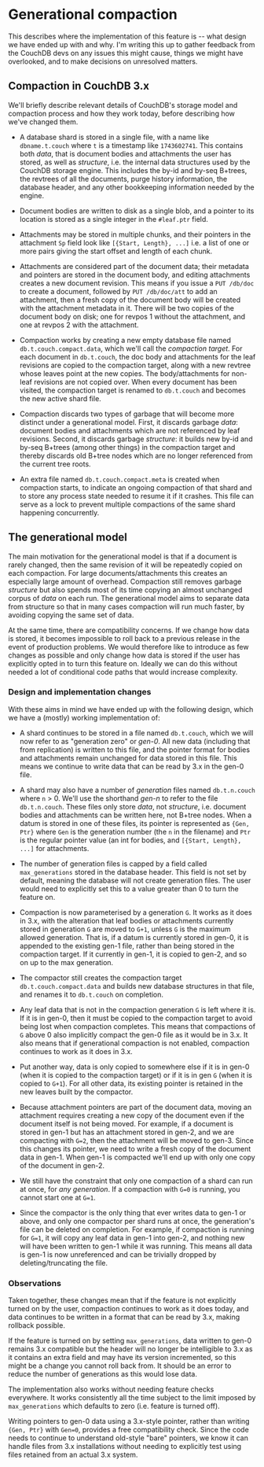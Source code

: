 # Generational compaction

This describes where the implementation of this feature is -- what design we
have ended up with and why. I'm writing this up to gather feedback from the
CouchDB devs on any issues this might cause, things we might have overlooked,
and to make decisions on unresolved matters.


## Compaction in CouchDB 3.x

We'll briefly describe relevant details of CouchDB's storage model and
compaction process and how they work today, before describing how we've changed
them.

- A database shard is stored in a single file, with a name like `dbname.t.couch`
  where `t` is a timestamp like `1743602741`. This contains both _data_, that is
  document bodies and attachments the user has stored, as well as _structure_,
  i.e. the internal data structures used by the CouchDB storage engine. This
  includes the by-id and by-seq B+trees, the revtrees of all the documents,
  purge history information, the database header, and any other bookkeeping
  information needed by the engine.

- Document bodies are written to disk as a single blob, and a pointer to its
  location is stored as a single integer in the `#leaf.ptr` field.

- Attachments may be stored in multiple chunks, and their pointers in the
  attachment `Sp` field look like `[{Start, Length}, ...]` i.e. a list of one or
  more pairs giving the start offset and length of each chunk.

- Attachments are considered part of the document data; their metadata and
  pointers are stored in the document body, and editing attachments creates a
  new document revision. This means if you issue a `PUT /db/doc` to create a
  document, followed by `PUT /db/doc/att` to add an attachment, then a fresh
  copy of the document body will be created with the attachment metadata in it.
  There will be two copies of the document body on disk; one for revpos 1
  without the attachment, and one at revpos 2 with the attachment.

- Compaction works by creating a new empty database file named
  `db.t.couch.compact.data`, which we'll call the _compaction target_. For each
  document in `db.t.couch`, the doc body and attachments for the leaf revisions
  are copied to the compaction target, along with a new revtree whose leaves
  point at the new copies. The body/attachments for non-leaf revisions are not
  copied over. When every document has been visited, the compaction target is
  renamed to `db.t.couch` and becomes the new active shard file.

- Compaction discards two types of garbage that will become more distinct under
  a generational model. First, it discards garbage _data_: document bodies and
  attachments which are not referenced by leaf revisions. Second, it discards
  garbage _structure_: it builds new by-id and by-seq B+trees (among other
  things) in the compaction target and thereby discards old B+tree nodes which
  are no longer referenced from the current tree roots.

- An extra file named `db.t.couch.compact.meta` is created when compaction
  starts, to indicate an ongoing compaction of that shard and to store any
  process state needed to resume it if it crashes. This file can serve as a lock
  to prevent multiple compactions of the same shard happening concurrently.


## The generational model

The main motivation for the generational model is that if a document is rarely
changed, then the same revision of it will be repeatedly copied on each
compaction. For large documents/attachments this creates an especially large
amount of overhead. Compaction still removes garbage _structure_ but also spends
most of its time copying an almost unchanged corpus of _data_ on each run. The
generational model aims to separate data from structure so that in many cases
compaction will run much faster, by avoiding copying the same set of data.

At the same time, there are compatibility concerns. If we change how data is
stored, it becomes impossible to roll back to a previous release in the event of
production problems. We would therefore like to introduce as few changes as
possible and only change how data is stored if the user has explicitly opted in
to turn this feature on. Ideally we can do this without needed a lot of
conditional code paths that would increase complexity.

### Design and implementation changes

With these aims in mind we have ended up with the following design, which we
have a (mostly) working implementation of:

- A shard continues to be stored in a file named `db.t.couch`, which we will now
  refer to as "generation zero" or _gen-0_. All new data (including that from
  replication) is written to this file, and the pointer format for bodies and
  attachments remain unchanged for data stored in this file. This means we
  continue to write data that can be read by 3.x in the gen-0 file.

- A shard may also have a number of _generation_ files named `db.t.n.couch`
  where `n` > 0. We'll use the shorthand _gen-n_ to refer to the file
  `db.t.n.couch`. These files only store _data_, not _structure_, i.e. document
  bodies and attachments can be written here, not B+tree nodes. When a datum is
  stored in one of these files, its pointer is represented as `{Gen, Ptr}` where
  `Gen` is the generation number (the `n` in the filename) and `Ptr` is the
  regular pointer value (an int for bodies, and `[{Start, Length}, ...]` for
  attachments.

- The number of generation files is capped by a field called `max_generations`
  stored in the database header. This field is not set by default, meaning the
  database will not create generation files. The user would need to explicitly
  set this to a value greater than 0 to turn the feature on.

- Compaction is now parameterised by a generation `G`. It works as it does in
  3.x, with the alteration that leaf bodies or attachments currently stored in
  generation `G` are moved to `G+1`, unless `G` is the maximum allowed
  generation. That is, if a datum is currently stored in gen-0, it is appended
  to the existing gen-1 file, rather than being stored in the compaction target.
  If it currently in gen-1, it is copied to gen-2, and so on up to the max
  generation.

- The compactor still creates the compaction target `db.t.couch.compact.data`
  and builds new database structures in that file, and renames it to
  `db.t.couch` on completion.

- Any leaf data that is not in the compaction generation `G` is left where it
  is. If it is in gen-0, then it must be copied to the compaction target to
  avoid being lost when compaction completes. This means that compactions of `G`
  above 0 also implicitly compact the gen-0 file as it would be in 3.x. It also
  means that if generational compaction is not enabled, compaction continues to
  work as it does in 3.x.

- Put another way, data is only copied to somewhere else if it is in gen-0 (when
  it is copied to the compaction target) or if it is in gen `G` (when it is
  copied to `G+1`). For all other data, its existing pointer is retained in the
  new leaves built by the compactor.

- Because attachment pointers are part of the document data, moving an
  attachment requires creating a new copy of the document even if the document
  itself is not being moved. For example, if a document is stored in gen-1 but
  has an attachment stored in gen-2, and we are compacting with `G=2`, then the
  attachment will be moved to gen-3. Since this changes its pointer, we need to
  write a fresh copy of the document data in gen-1. When gen-1 is compacted
  we'll end up with only one copy of the document in gen-2.

- We still have the constraint that only one compaction of a shard can run at
  once, for _any generation_. If a compaction with `G=0` is running, you cannot
  start one at `G=1`.

- Since the compactor is the only thing that ever writes data to gen-1 or above,
  and only one compactor per shard runs at once, the generation's file can be
  deleted on completion. For example, if compaction is running for `G=1`, it
  will copy any leaf data in gen-1 into gen-2, and nothing new will have been
  written to gen-1 while it was running. This means all data is gen-1 is now
  unreferenced and can be trivially dropped by deleting/truncating the file.

### Observations

Taken together, these changes mean that if the feature is not explicitly turned
on by the user, compaction continues to work as it does today, and data
continues to be written in a format that can be read by 3.x, making rollback
possible.

If the feature is turned on by setting `max_generations`, data written to gen-0
remains 3.x compatible but the header will no longer be intelligible to 3.x as
it contains an extra field and may have its version incremented, so this might
be a change you cannot roll back from. It should be an error to reduce the
number of generations as this would lose data.

The implementation also works without needing feature checks everywhere. It
works consistently all the time subject to the limit imposed by
`max_generations` which defaults to zero (i.e. feature is turned off).

Writing pointers to gen-0 data using a 3.x-style pointer, rather than writing
`{Gen, Ptr}` with `Gen=0`, provides a free compatibility check. Since the code
needs to continue to understand old-style "bare" pointers, we know it can handle
files from 3.x installations without needing to explicitly test using files
retained from an actual 3.x system.
